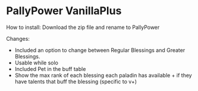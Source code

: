 # PallyPower VanillaPlus

How to install: Download the zip file and rename to PallyPower

Changes:
- Included an option to change between Regular Blessings and Greater Blessings.
- Usable while solo
- Included Pet in the buff table
- Show the max rank of each blessing each paladin has available + if they have talents that buff the blessing (specific to v+)